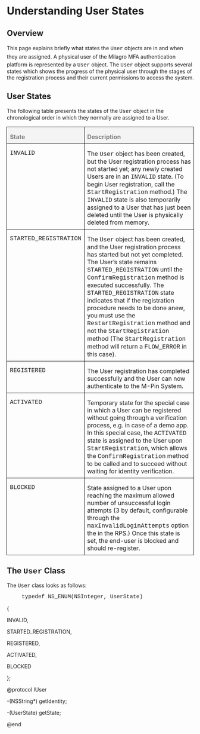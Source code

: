 <h1>Understanding User States</h1>
<h2>Overview</h2>
<p class="MsoNormal">This page explains briefly what <span style="line-height: 19.2000007629395px;">states</span><span style="line-height: 19.2000007629395px;"> </span><span style="line-height: 1.6em;">the </span><span class="CVXCodeinText" style="line-height: 1.6em;"><span style="font-family: 'Courier New';">User</span></span><span style="line-height: 1.6em;"> objects are in and when they are assigned. </span>A physical user of the Milagro MFA authentication platform is represented by a <span class="CVXCodeinText"><span style="font-family: 'Courier New';">User</span></span> object. The <span class="CVXCodeinText"><span style="font-family: 'Courier New';">User</span></span> object supports several states which shows the progress of the physical user through the stages of the registration process and their current permissions to access the system.</p>

<h2>User States</h2>
<p class="MsoNormal">The following table presents the states of the <span class="CVXCodeinText"><span style="font-family: 'Courier New';">User</span></span> object in the chronological order in which they normally are assigned to a User.</p>

<table class="MsoNormalTable" style="margin-left: -.4pt; border-collapse: collapse;" border="0" cellspacing="0" cellpadding="0">
<tbody>
<tr>
<td style="border: solid windowtext 1.0pt; background: #F4F4F4; padding: 0in 5.75pt 0in 5.75pt;" valign="top">
<p class="MsoNormal" style="margin-bottom: 6.0pt; line-height: normal;"><b><span style="color: #7f7f7f;">State</span></b></p>
</td>
<td style="border: solid windowtext 1.0pt; border-left: none; background: #F4F4F4; padding: 0in 5.4pt 0in 5.4pt;" valign="top">
<p class="MsoNormal" style="margin-bottom: 6.0pt; line-height: normal;"><b><span style="color: #7f7f7f;">Description</span></b></p>
</td>
</tr>
<tr>
<td style="border: solid windowtext 1.0pt; border-top: none; padding: 0in 5.75pt 0in 5.75pt;" valign="top">
<p class="CVXAPIDefinitionNoHighlight"><span style="font-family: 'Courier New';">INVALID</span></p>
</td>
<td style="border-top: none; border-left: none; border-bottom: solid windowtext 1.0pt; border-right: solid windowtext 1.0pt; padding: 0in 5.4pt 0in 5.4pt;" valign="top">
<p class="MsoNormal" style="margin-bottom: 6.0pt; line-height: normal;">The <span class="CVXCodeinText"><span style="font-family: 'Courier New';">User</span></span> object has been created, but the User registration process has not started yet; any newly created Users are in an <span class="CVXCodeinText"><span style="font-family: 'Courier New';">INVALID</span></span> state. (To begin User registration, call the <span class="CVXCodeinText"><span style="font-family: 'Courier New';">StartRegistration</span></span> method.) The <span class="CVXCodeinText"><span style="font-family: 'Courier New';">INVALID</span></span> state is also temporarily assigned to a User that has just been deleted until the User is physically deleted from memory.</p>
</td>
</tr>
<tr>
<td style="border: solid windowtext 1.0pt; border-top: none; padding: 0in 5.75pt 0in 5.75pt;" valign="top">
<p class="CVXAPIDefinitionNoHighlight"><span style="font-family: 'Courier New';">STARTED_REGISTRATION</span></p>
</td>
<td style="border-top: none; border-left: none; border-bottom: solid windowtext 1.0pt; border-right: solid windowtext 1.0pt; padding: 0in 5.4pt 0in 5.4pt;" valign="top">
<p class="MsoNormal" style="margin-bottom: 6.0pt; line-height: normal;">The <span class="CVXCodeinText"><span style="font-family: 'Courier New';">User</span></span> object has been created, and the User registration process has started but not yet completed. The User’s state remains <span class="CVXCodeinText"><span style="font-family: 'Courier New';">STARTED_REGISTRATION</span></span> until the<span class="CVXCodeinText"><span style="font-family: 'Courier New';"> ConfirmRegistration</span></span> method is executed successfully. The <span class="CVXCodeinText"><span style="font-family: 'Courier New';">STARTED_REGISTRATION</span></span> state indicates that if the registration procedure needs to be done anew, you must use the <span class="CVXCodeinText"><span style="font-family: 'Courier New';">RestartRegistration</span></span> method and not the <span class="CVXCodeinText"><span style="font-family: 'Courier New';">StartRegistration</span></span> method (The <span class="CVXCodeinText"><span style="font-family: 'Courier New';">StartRegistration</span></span> method will return  a <span class="CVXCodeinText"><span style="font-family: 'Courier New';">FLOW_ERROR</span></span> in this case).</p>
</td>
</tr>
<tr>
<td style="border: solid windowtext 1.0pt; border-top: none; padding: 0in 5.75pt 0in 5.75pt;" valign="top">
<p class="CVXAPIDefinitionNoHighlight"><span style="font-family: 'Courier New';">REGISTERED</span></p>
</td>
<td style="border-top: none; border-left: none; border-bottom: solid windowtext 1.0pt; border-right: solid windowtext 1.0pt; padding: 0in 5.4pt 0in 5.4pt;" valign="top">
<p class="MsoNormal" style="margin-bottom: 6.0pt; line-height: normal;">The User registration has completed successfully and the User can now authenticate to the M-Pin System.</p>
</td>
</tr>
<tr>
<td style="border: solid windowtext 1.0pt; border-top: none; padding: 0in 5.75pt 0in 5.75pt;" valign="top">
<p class="CVXAPIDefinitionNoHighlight"><span style="font-family: 'Courier New';">ACTIVATED</span></p>
</td>
<td style="border-top: none; border-left: none; border-bottom: solid windowtext 1.0pt; border-right: solid windowtext 1.0pt; padding: 0in 5.4pt 0in 5.4pt;" valign="top">
<p class="MsoNormal" style="margin-bottom: 6.0pt; line-height: normal;">Temporary state for the special case in which a User can be registered without going through a verification process, e.g. in case of a demo app. In this special case, the <span class="CVXCodeinText"><span style="font-family: 'Courier New';">ACTIVATED</span></span> state is assigned to the User upon <span class="CVXCodeinText"><span style="font-family: 'Courier New';">StartRegistration</span></span>, which allows the <span class="CVXCodeinText"><span style="font-family: 'Courier New';">ConfirmRegistration</span></span> method to be called and to succeed without waiting for identity verification.</p>
</td>
</tr>
<tr>
<td style="border: solid windowtext 1.0pt; border-top: none; padding: 0in 5.75pt 0in 5.75pt;" valign="top">
<p class="CVXAPIDefinitionNoHighlight"><span style="font-family: 'Courier New';">BLOCKED</span></p>
</td>
<td style="border-top: none; border-left: none; border-bottom: solid windowtext 1.0pt; border-right: solid windowtext 1.0pt; padding: 0in 5.4pt 0in 5.4pt;" valign="top">
<p class="MsoNormal" style="margin-bottom: 6.0pt; line-height: normal;">State assigned to a User upon reaching the maximum allowed number of unsuccessful login attempts (3 by default, configurable through the <span class="CVXCodeinText"><span style="font-family: 'Courier New';">maxInvalidLoginAttempts</span></span> option the in the RPS.) Once this state is set, the end-user is blocked and should re-register.</p>
</td>
</tr>
</tbody>
</table>
<h2>The <span style="font-family: 'Courier New';">User</span> Class</h2>
The <span class="CVXCodeinText"><span style="font-family: 'Courier New';">User</span></span> class looks as follows:
<p class="CVXCodeExample" style="margin-left: 40px;"><span style="font-size: 11.0pt; line-height: 105%; font-family: 'Courier New';">typedef NS_ENUM(NSInteger, UserState)</span></p>
{

INVALID,

STARTED_REGISTRATION,

REGISTERED,

ACTIVATED,

BLOCKED

};

@protocol IUser

-(NSString*) getIdentity;

-(UserState) getState;

@end